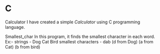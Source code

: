 # C

Calculator
I have created a simple *Calculator* using C programming language. 

Smallest_char
In this program, it finds the smallest character in each word. 
      Ex:-
            strings - Dog
                      Cat
                      Bird
            smallest characters - dab (d from Dog)
                                      (a from Cat)
                                      (b from bird)
